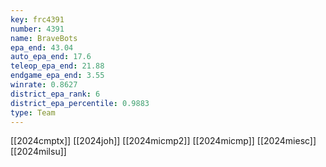 ```yaml
---
key: frc4391
number: 4391
name: BraveBots
epa_end: 43.04
auto_epa_end: 17.6
teleop_epa_end: 21.88
endgame_epa_end: 3.55
winrate: 0.8627
district_epa_rank: 6
district_epa_percentile: 0.9883
type: Team
---
```

[[2024cmptx]]
[[2024joh]]
[[2024micmp2]]
[[2024micmp]]
[[2024miesc]]
[[2024milsu]]
